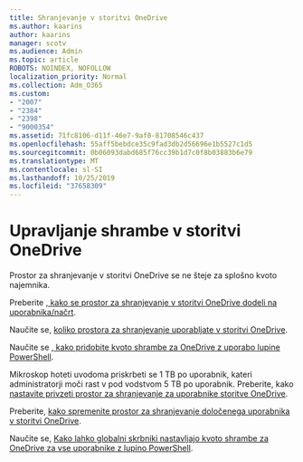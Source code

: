 ```yaml
---
title: Shranjevanje v storitvi OneDrive
ms.author: kaarins
author: kaarins
manager: scotv
ms.audience: Admin
ms.topic: article
ROBOTS: NOINDEX, NOFOLLOW
localization_priority: Normal
ms.collection: Adm_O365
ms.custom:
- "2007"
- "2384"
- "2398"
- "9000354"
ms.assetid: 71fc8106-d11f-46e7-9af0-81708546c437
ms.openlocfilehash: 55aff5bebdce35c9fad3db2d56696e1b5527c1d5
ms.sourcegitcommit: 0b06093dabd685f76cc39b1d7c0f8b03883b6e79
ms.translationtype: MT
ms.contentlocale: sl-SI
ms.lasthandoff: 10/25/2019
ms.locfileid: "37658309"
---
```

# <a name="manage-your-onedrive-storage"></a>Upravljanje shrambe v storitvi OneDrive

Prostor za shranjevanje v storitvi OneDrive se ne šteje za splošno kvoto najemnika. 

Preberite [, kako se prostor za shranjevanje v storitvi OneDrive dodeli na uporabnika/načrt](https://docs.microsoft.com/office365/servicedescriptions/onedrive-for-business-service-description?redirectedfrom=MSDN#storage-space-per-user).

Naučite se, [koliko prostora za shranjevanje uporabljate v storitvi OneDrive](https://support.office.com/article/manage-your-onedrive-for-business-storage-31519161-059c-4764-b6f8-f5cd29f7fe68).

Naučite se [, kako pridobite kvoto shrambe za OneDrive z uporabo lupine PowerShell](https://gallery.technet.microsoft.com/scriptcenter/OneDrive-for-Business-0cb45614).

Mikroskop hoteti uvodoma priskrbeti se 1 TB po uporabnik, kateri administratorji moči rast v pod vodstvom 5 TB po uporabnik. Preberite, kako [nastavite privzeti prostor za shranjevanje za uporabnike storitve OneDrive](https://docs.microsoft.com/onedrive/set-default-storage-space).

Preberite, [kako spremenite prostor za shranjevanje določenega uporabnika v storitvi OneDrive](https://docs.microsoft.com/onedrive/change-user-storage).

Naučite se, [Kako lahko globalni skrbniki nastavljajo kvoto shrambe za OneDrive za vse uporabnike z lupino PowerShell](https://gallery.technet.microsoft.com/office/How-to-set-OneDrive-for-8b61365b).
  